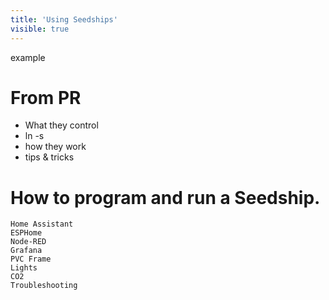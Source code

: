 ```yaml
---
title: 'Using Seedships'
visible: true
---
```


example
# From PR
- What they control
- ln -s
- how they work
- tips & tricks

# How to program and run a Seedship.
    Home Assistant
    ESPHome
    Node-RED
    Grafana
    PVC Frame
    Lights
    CO2
    Troubleshooting